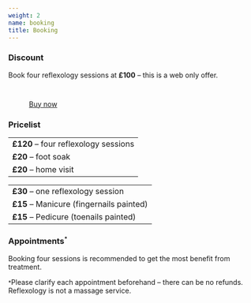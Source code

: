 ```yaml
---
weight: 2
name: booking
title: Booking
---
```


### Discount
Book four reflexology sessions at **£100** – this is a web only offer.

<aside class=tc>
  <a class="link no-underline white system ttu tracked fw4 h2 bn br-pill pa3 pr4 pl4 bg-tyrian hover-bg-plum transition" href="https://monzo.me/catherinedenisephillips/100" role="button">
  <svg class="pr2 v-mid" width="42" height="42" viewBox="-191 200 128 128" alt="credit-card">
    <use xlink:href="#credit-card"></use>
  </svg>Buy now</a><!-- v-btm -->
</aside>

### Pricelist

<table class="fl tl w-50-ns">
	<tbody>
	<tr>
	<td><strong>£120</strong> – four reflexology sessions</td>
	</tr>
	<tr>
	<td><strong>£20</strong> – foot soak</td>
	</tr>
	<tr>
	<td><strong>£20</strong> – home visit</td>
	</tr>
	</tbody>
</table>

<table class="fl tl w-50-ns">
	<tbody>
	<tr>
	<td><strong>£30</strong> – one reflexology session</td>
	</tr>
	<tr>
	<td><strong>£15</strong> – Manicure (fingernails painted)</td>
	</tr>
	<tr>
	<td><strong>£15</strong> – Pedicure (toenails painted)</td>
	</tr>
	</tbody>
</table>



### Appointments<sup><small>*</small></sup>

Booking four sessions is recommended to get the most benefit from treatment.


<small>*</small>Please clarify each appointment beforehand – there can be no refunds.
Reflexology is not a massage service.
